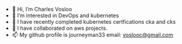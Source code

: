 - 👋 Hi, I’m Charles Vosloo
- 👀 I’m interested in DevOps and kubernetes
- 🌱 I have recently completed kubernetes certfications cka and cks
- 💞️ I have collaborated on aws projects.
- 📫 My github profile is journeyman33 email: voslooc@gmail.com

<!---
journeyman33/journeyman33 is a ✨ special ✨ repository because its `README.md` (this file) appears on your GitHub profile.
You can click the Preview link to take a look at your changes.
--->
